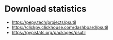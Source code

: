 # Download statistics

- https://pepy.tech/projects/psutil
- https://clickpy.clickhouse.com/dashboard/psutil
- https://pypistats.org/packages/psutil
